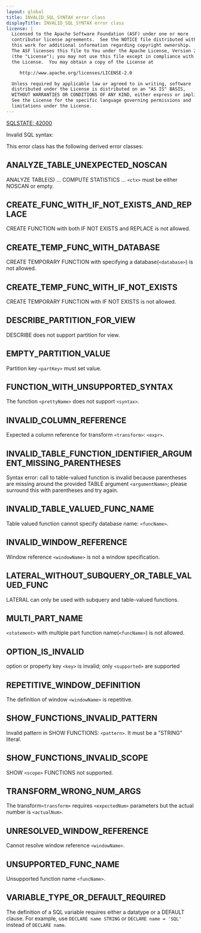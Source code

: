```yaml
---
layout: global
title: INVALID_SQL_SYNTAX error class
displayTitle: INVALID_SQL_SYNTAX error class
license: |
  Licensed to the Apache Software Foundation (ASF) under one or more
  contributor license agreements.  See the NOTICE file distributed with
  this work for additional information regarding copyright ownership.
  The ASF licenses this file to You under the Apache License, Version 2.0
  (the "License"); you may not use this file except in compliance with
  the License.  You may obtain a copy of the License at

     http://www.apache.org/licenses/LICENSE-2.0

  Unless required by applicable law or agreed to in writing, software
  distributed under the License is distributed on an "AS IS" BASIS,
  WITHOUT WARRANTIES OR CONDITIONS OF ANY KIND, either express or implied.
  See the License for the specific language governing permissions and
  limitations under the License.
---
```


[SQLSTATE: 42000](sql-error-conditions-sqlstates.html#class-42-syntax-error-or-access-rule-violation)

Invalid SQL syntax:

This error class has the following derived error classes:

## ANALYZE_TABLE_UNEXPECTED_NOSCAN

ANALYZE TABLE(S) ... COMPUTE STATISTICS ... `<ctx>` must be either NOSCAN or empty.

## CREATE_FUNC_WITH_IF_NOT_EXISTS_AND_REPLACE

CREATE FUNCTION with both IF NOT EXISTS and REPLACE is not allowed.

## CREATE_TEMP_FUNC_WITH_DATABASE

CREATE TEMPORARY FUNCTION with specifying a database(`<database>`) is not allowed.

## CREATE_TEMP_FUNC_WITH_IF_NOT_EXISTS

CREATE TEMPORARY FUNCTION with IF NOT EXISTS is not allowed.

## DESCRIBE_PARTITION_FOR_VIEW

DESCRIBE does not support partition for view.

## EMPTY_PARTITION_VALUE

Partition key `<partKey>` must set value.

## FUNCTION_WITH_UNSUPPORTED_SYNTAX

The function `<prettyName>` does not support `<syntax>`.

## INVALID_COLUMN_REFERENCE

Expected a column reference for transform `<transform>`: `<expr>`.

## INVALID_TABLE_FUNCTION_IDENTIFIER_ARGUMENT_MISSING_PARENTHESES

Syntax error: call to table-valued function is invalid because parentheses are missing around the provided TABLE argument `<argumentName>`; please surround this with parentheses and try again.

## INVALID_TABLE_VALUED_FUNC_NAME

Table valued function cannot specify database name: `<funcName>`.

## INVALID_WINDOW_REFERENCE

Window reference `<windowName>` is not a window specification.

## LATERAL_WITHOUT_SUBQUERY_OR_TABLE_VALUED_FUNC

LATERAL can only be used with subquery and table-valued functions.

## MULTI_PART_NAME

`<statement>` with multiple part function name(`<funcName>`) is not allowed.

## OPTION_IS_INVALID

option or property key `<key>` is invalid; only `<supported>` are supported

## REPETITIVE_WINDOW_DEFINITION

The definition of window `<windowName>` is repetitive.

## SHOW_FUNCTIONS_INVALID_PATTERN

Invalid pattern in SHOW FUNCTIONS: `<pattern>`. It must be a "STRING" literal.

## SHOW_FUNCTIONS_INVALID_SCOPE

SHOW `<scope>` FUNCTIONS not supported.

## TRANSFORM_WRONG_NUM_ARGS

The transform`<transform>` requires `<expectedNum>` parameters but the actual number is `<actualNum>`.

## UNRESOLVED_WINDOW_REFERENCE

Cannot resolve window reference `<windowName>`.

## UNSUPPORTED_FUNC_NAME

Unsupported function name `<funcName>`.

## VARIABLE_TYPE_OR_DEFAULT_REQUIRED

The definition of a SQL variable requires either a datatype or a DEFAULT clause.
For example, use `DECLARE name STRING` or `DECLARE name = 'SQL'` instead of `DECLARE name`.


